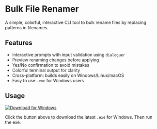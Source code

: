 # Bulk File Renamer

A simple, colorful, interactive CLI tool to bulk rename files by replacing patterns in filenames.

## Features

- Interactive prompts with input validation using `dialoguer`
- Preview renaming changes before applying
- Yes/No confirmation to avoid mistakes
- Colorful terminal output for clarity
- Cross-platform: builds easily on Windows/Linux/macOS
- Easy to use `.exe` for Windows users

## Usage
[![Download for Windows](https://img.shields.io/badge/Download%20EXE-Windows-blue?logo=windows&style=for-the-badge)](https://github.com/ratulhasanruhan/bulk_file_renamer_rust/releases/download/stable/bulk_file_renamer.exe)

Click the button above to download the latest `.exe` for Windows. Then run the exe.


